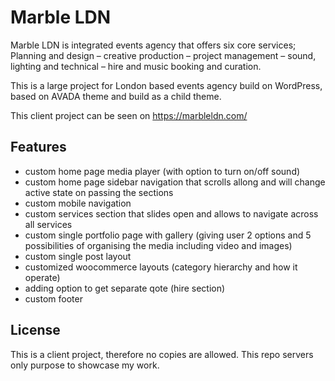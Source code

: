 # Marble LDN

Marble LDN is integrated events agency that offers six core services; Planning and design – creative production – project management – sound, lighting and technical – hire and music booking and curation.

This is a large project for London based events agency build on WordPress, based on AVADA theme and build as a child theme.

This client project can be seen on https://marbleldn.com/

## Features

- custom home page media player (with option to turn on/off sound)
- custom home page sidebar navigation that scrolls allong and will change active state on passing the sections
- custom mobile navigation
- custom services section that slides open and allows to navigate across all services
- custom single portfolio page with gallery (giving user 2 options and 5 possibilities of organising the media including video and images)
- custom single post layout
- customized woocommerce layouts (category hierarchy and how it operate)
- adding option to get separate qote (hire section)
- custom footer

## License

This is a client project, therefore no copies are allowed. This repo servers only purpose to showcase my work.
